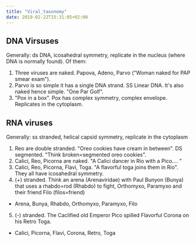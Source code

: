 ```yaml
---
title: "Viral_taxonomy"
date: 2019-02-22T15:31:05+02:00
---
```


<h2>DNA Virsuses</h2>

Generally: ds DNA, icosahedral symmetry, replicate in the nucleus (where DNA is normally found). Of them:

1. Three viruses are naked. Papova, Adeno, Parvo ("Woman naked for PAP smear exam").
2. Parvo is so simple it has a single DNA strand. SS Linear DNA. It's also naked hence simple. "One Par Golf".
3. "Pox in a box". Pox has complex symmetry, complex envelope. Replicates in the cytoplasm.

<h2> RNA viruses</h2>

Generally: ss stranded, helical capsid symmetry, replicate in the cytoplasm

1. Reo are double stranded. "Oreo cookies have cream in between". DS segmented. "Think broken=segmented oreo cookies".
2. Calici, Reo, Picorna are naked. "A Calici dancer in Rio with a Pico.... "
3. Calici, Reo, Picorna, Flavi, Toga. "A flavorful toga joins them in Rio". They all have icosahedral symmetry.
4. (+) stranded. Think an arena (Arenaviridae) with Paul Bunyon (Bunya) that uses a rhabdo=rod (Rhabdo) to fight, Orthomyxo, Paramyxo and their friend Filo (filos=friend)
  * Arena, Bunya, Rhabdo, Orthomyxo, Paramyxo, Filo
5. (-) stranded. The Caclified old Emperor Pico spilled Flavorful Corona on his Retro Toga.
  * Calici, Picorna, Flavi, Corona, Retro, Toga
